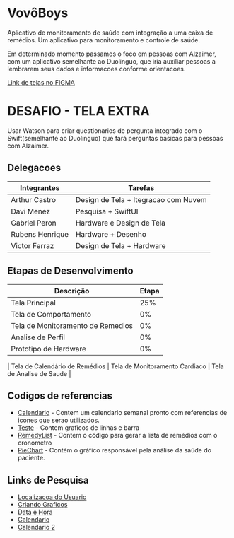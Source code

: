 # VovôBoys
Aplicativo de monitoramento de saúde com integração a uma caixa de remédios. Um aplicativo para monitoramento e controle de saúde.

Em determinado momento passamos o foco em pessoas com Alzaimer, com um aplicativo semelhante ao Duolinguo, que iria auxiliar pessoas a lembrarem seus dados e informacoes conforme orientacoes.


[Link de telas no FIGMA](https://www.figma.com/file/vAq9iio1SuAw3RXxvvGjIp/Untitled?type=design&node-id=0%3A1&t=n3GMXfgFxHdA8IfB-1)

# DESAFIO - TELA EXTRA
Usar Watson para criar questionarios de pergunta integrado com o Swift(semelhante ao Duolinguo) que fará perguntas basicas para pessoas com Alzaimer.


## Delegacoes
| Integrantes | Tarefas |
|-------------|---------|
Arthur Castro | Design de Tela + Itegracao com Nuvem
Davi Menez | Pesquisa + SwiftUI
Gabriel Peron | Hardware e Design de Tela
Rubens Henrique | Hardware + Desenho
Victor Ferraz | Design de Tela + Hardware

## Etapas de Desenvolvimento

| Descrição | Etapa |
|-------------|---------|
| Tela Principal | 25% |
| Tela de Comportamento | 0%
| Tela de Monitoramento de Remedios| 0%
| Analise de Perfil| 0%
| Prototipo de Hardware | 0%

| Tela de Calendário de Remédios |
Tela de Monitoramento Cardiaco |
Tela de Analise de Saude | 

## Codigos de referencias
- [Calendario]() - Contem um calendario semanal pronto com referencias de icones que serao utilizados.
- [Teste]() - Contem graficos de linhas e barra
- [RemedyList]() - Contem o código para gerar a lista de remédios com o cronometro
- [PieChart]() - Contém o gráfico responsável pela análise da saúde do paciente.

## Links de Pesquisa
- [Localizacoa do Usuario](https://developer.apple.com/documentation/applemapsserverapi/userlocation/)
- [Criando Graficos](https://developer.apple.com/documentation/charts/creating-a-chart-using-swift-charts#Define-the-data-source)
- [Data e Hora](https://developer.apple.com/documentation/foundation/dateformatter/)
- [Calendario](https://developer.apple.com/documentation/swiftui/multidatepicker)
- [Calendario 2](https://www.hackingwithswift.com/books/ios-swiftui/working-with-dates)

